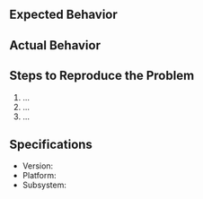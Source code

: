 ## Expected Behavior

## Actual Behavior

## Steps to Reproduce the Problem

1. ...
2. ...
3. ...

## Specifications

-   Version:
-   Platform:
-   Subsystem:
